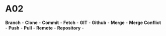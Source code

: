 # A02

**Branch** - 
**Clone** - 
**Commit** -
**Fetch** - 
**GIT** - 
**Github** - 
**Merge** - 
**Merge Conflict** - 
**Push** - 
**Pull** - 
**Remote** - 
**Repository** - 

